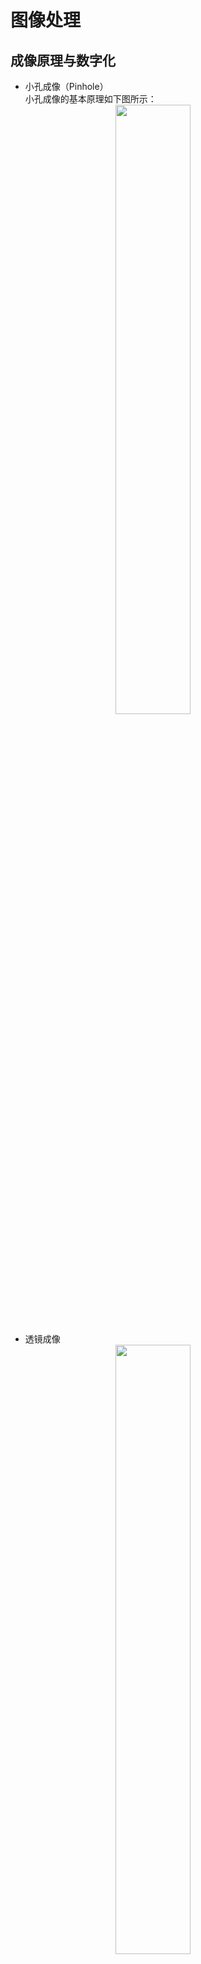 <style>
img{
    width: 50%;
    padding-left: 30%;
}
</style>
# 图像处理
## 成像原理与数字化
- 小孔成像（Pinhole）  
  小孔成像的基本原理如下图所示：  
  ![](https://raw.githubusercontent.com/l61012345/Pic/master/img/20210207142920.png)    
- 透镜成像  
  ![](https://raw.githubusercontent.com/l61012345/Pic/master/img/20210207143053.png)  
- CCD/CMOS（电荷耦合）成像  
  在CCD成像当中，通过透镜后的像会呈现在CMOS上，COMS会将呈现数字化，这一过程中有两个重要的步骤：  
    1. **抽样**（Sampling）  
      将图像转化为有限的单位像素，如图所示：
      ![](https://raw.githubusercontent.com/l61012345/Pic/master/img/20210207144301.png)  
    2. **量化**（Quantization）
      用整数表示单位像素的值，对于8bit而言，单位像素的明暗程度以0~255的灰度值来表示，0表示黑色，255表示白色。  
   
  现在，一幅黑白的图像中的每一个单位像素点都用一个整数来表示其黑白的程度，那么整张图片就可以用一个只有整数的矩阵来表示（单通道）。  
  对于彩色的图像，通常以RGB（红色、绿色、蓝色）的三种程度（三通道）来进行量化，因此彩色图片的一个单位像素点以一个三维的向量，通常是$[R,G,B]$来表示。最终三个矩阵表示一幅彩色图像，这个过程叫做张量（Tensor）。  
## 点处理(Point Processing)
图像的点处理是： 设定图像上一个像素值$r(x,y)$,经过处理$s(x,y)=T(r(x,y))$后，得到同一位置的像素$s(x,y)$。    
注意：
1. $(x,y)$表示坐标。
2. 不同的图像处理库其坐标系统的原点设置不同，y的取值设定也不同。  
3. $T$只能是单调（通常是单调递增）的函数。
### 常见的点处理变换
- 阈值变换(Thresholding)   
  函数图像   
  ![](https://raw.githubusercontent.com/l61012345/Pic/master/img/20210207152536.png)   
  阈值函数可分为两种：软阈值函数（左）和硬阈值函数/二值化函数(Hard thresholding/Binarization，右),它们的作用都是将像素转换成黑白像素。   
  图像中的$m$点称为阈值，高于阈值的像素将会被强化为近黑色/黑色的像素值，低于阈值的像素值将被弱化为近白色/白色的像素值。  

- 像素反转
  $$s=L-1-r$$
  $L$表示最大的像素值。  
  作用是将像素值进行翻转，白色变为黑色，黑色变为白色。    
  ![](https://raw.githubusercontent.com/l61012345/Pic/master/img/20210207154347.png)  
 
- 对数变换  
  $$s=clog(1+r)$$
  对数变换能够扩展低灰度值（突出过曝区域的细节）而压缩高灰度值（突出过暗区域的细节），从而增强图像的清晰度。   
  ![](https://raw.githubusercontent.com/l61012345/Pic/master/img/20210207154929.png)   
- 幂变换
  $$s=cr^γ$$
  $γ$是幂指数，显示器中的伽玛校正(Gamma Correction)即调整该值使得显示器整体偏亮或偏暗。 当$0<γ<1$时，显示器偏暗，$γ<1$时，显示器偏亮。  
  ![](https://raw.githubusercontent.com/l61012345/Pic/master/img/20210207155330.png)   
  ![](https://raw.githubusercontent.com/l61012345/Pic/master/img/20210207155454.png)   

- 折线(Piecewise Linear Curves)    
  ![](https://raw.githubusercontent.com/l61012345/Pic/master/img/20210207155745.png)   

### 亮度直方图(Historgram)
亮度直方图的横轴是像素值，纵轴是该像素值内的像素点个数，它反映了黑白图像整体的像素分布情况。     
如果直方图在白色区域内比较集中，图像偏亮，直方图窄黑色区域内比较集中，图像偏暗。  
![](https://raw.githubusercontent.com/l61012345/Pic/master/img/20210207160828.png)  
图像在直方图上的最大分布范围（即横轴的宽度）称为对比度(Contrast)，直方图窄的图像对比度低。通常情况下，对比度越高图像越清晰。  
![](https://raw.githubusercontent.com/l61012345/Pic/master/img/20210207160857.png)    

- 直方图均衡(Historgram equalization)    
  直方图均衡是一种用于增强图像对比度的同时均衡图像亮度的方法（即拉宽和拖平直方图）。   
  直方图可以视为反映了每一个像素值在整个图像的占比关系（$\frac{n_w}{n}$，n表示图像像素点总数，$n_w$表示像素值为w的像素点数量），因此整个直方图可以被概率分布函数化：  
  $$p_r(w)=p(r=w)=\frac{n_w}{n},w=0,1,...,255$$    
  应用变换：  
  $$s=T(r)=(L-1)\int_0^rp_r(w)dw$$
  使得:  
  $$P_s(s)=P_r(r)|\frac{dr}{ds}|=\frac{1}{L-1}$$
  ![](https://raw.githubusercontent.com/l61012345/Pic/master/img/20210207162034.png)  
  由于w并不是连续的，因此最终的直方图并非是完全扁平的矩形。   
  ![](https://raw.githubusercontent.com/l61012345/Pic/master/img/20210207164743.png)
- 局部增强(Local enhancement)   
  对局部的一些像素群（例如以某个像素为中心$9 × 9$或$3 × 3$的像素）应用直方图均衡的方法称为局部增强。     
  ![](https://raw.githubusercontent.com/l61012345/Pic/master/img/20210207163241.png)   
## 相邻处理（Neighborhood Processing）  